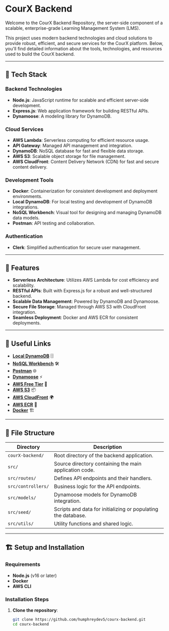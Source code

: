 # CourX Backend  

Welcome to the CourX Backend Repository, the server-side component of a scalable, enterprise-grade Learning Management System (LMS).  

This project uses modern backend technologies and cloud solutions to provide robust, efficient, and secure services for the CourX platform. Below, you'll find detailed information about the tools, technologies, and resources used to build the CourX backend.  

---

## 🚀 Tech Stack  

### Backend Technologies  
- **Node.js**: JavaScript runtime for scalable and efficient server-side development.  
- **Express.js**: Web application framework for building RESTful APIs.  
- **Dynamoose**: A modeling library for DynamoDB.  

### Cloud Services  
- **AWS Lambda**: Serverless computing for efficient resource usage.  
- **API Gateway**: Managed API management and integration.  
- **DynamoDB**: NoSQL database for fast and flexible data storage.  
- **AWS S3**: Scalable object storage for file management.  
- **AWS CloudFront**: Content Delivery Network (CDN) for fast and secure content delivery.  

### Development Tools  
- **Docker**: Containerization for consistent development and deployment environments.  
- **Local DynamoDB**: For local testing and development of DynamoDB integrations.  
- **NoSQL Workbench**: Visual tool for designing and managing DynamoDB data models.  
- **Postman**: API testing and collaboration.  

### Authentication  
- **Clerk**: Simplified authentication for secure user management.  

---

## 🌟 Features  

- **Serverless Architecture**: Utilizes AWS Lambda for cost efficiency and scalability.  
- **RESTful APIs**: Built with Express.js for a robust and well-structured backend.  
- **Scalable Data Management**: Powered by DynamoDB and Dynamoose.  
- **Secure File Storage**: Managed through AWS S3 with CloudFront integration.  
- **Seamless Deployment**: Docker and AWS ECR for consistent deployments.  

---

## 🔗 Useful Links  

- **[Local DynamoDB](https://docs.aws.amazon.com/amazondynamodb/latest/developerguide/DynamoDBLocal.html)** 🗄  
- **[NoSQL Workbench](https://docs.aws.amazon.com/amazondynamodb/latest/developerguide/workbench.html)** 🛠  
- **[Postman](https://www.postman.com/downloads/)** 🌐  
- **[Dynamoose](https://dynamoosejs.com/guide/Dynamoose)** ⚡  
- **[AWS Free Tier](https://aws.amazon.com/free/)** 💸  
- **[AWS S3](https://aws.amazon.com/s3/)** 📦  
- **[AWS CloudFront](https://aws.amazon.com/cloudfront/)** 🌍  
- **[AWS ECR](https://aws.amazon.com/ecr/)** 🐳  
- **[Docker](https://www.docker.com/)** 🏗  

---

## 📂 File Structure  

| **Directory**      | **Description**                                      |
|---------------------|------------------------------------------------------|
| `courX-backend/`    | Root directory of the backend application.           |
| `src/`              | Source directory containing the main application code. |
| `src/routes/`       | Defines API endpoints and their handlers.            |
| `src/controllers/`  | Business logic for the API endpoints.                |
| `src/models/`       | Dynamoose models for DynamoDB integration.           |
| `src/seed/`         | Scripts and data for initializing or populating the database.   |
| `src/utils/`        | Utility functions and shared logic.                  |

---

## 🏗️ Setup and Installation  

### Requirements  
- **Node.js** (v16 or later)  
- **Docker**  
- **AWS CLI**  

### Installation Steps  

1. **Clone the repository**:  
   ```bash
   git clone https://github.com/humphreydev5/courx-backend.git  
   cd courx-backend  
